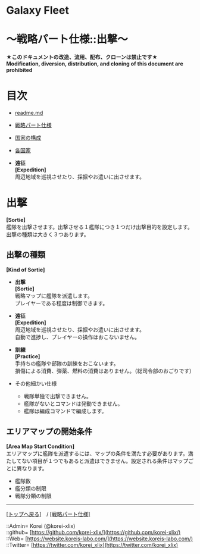 # Galaxy Fleet
  
<h1>～戦略パート仕様::出撃～</h1>  
  

**★このドキュメントの改造、流用、配布、クローンは禁止です★**  
    **Modification, diversion, distribution, and cloning of this document are prohibited**  
  









# 目次 <a name="aMokuji"></a>
* [readme.md](/readme.md)
* [戦略パート仕様](/galaxyfleet_doc/strategypart/readme.md)

* [国家の構成](#iNationComposition)
* [各国家](#iEachNation)





* **遠征**  
  **[Expedition]**  
  周辺地域を巡視させたり、採掘やお遣いに出させます。  


















# 出撃 <a name="aSortie"></a>
**[Sortie]**  
艦隊を出撃させます。出撃させる１艦隊につき１つだけ出撃目的を設定します。出撃の種類は大きく３つあります。  
  
## 出撃の種類 <a name="aKindOfSortie"></a>
**[Kind of Sortie]**  
  
* **出撃**  
  **[Sortie]**  
  戦略マップに艦隊を派遣します。  
  プレイヤーである程度は制御できます。  

* **遠征**  
  **[Expedition]**  
  周辺地域を巡視させたり、採掘やお遣いに出させます。  
  自動で進捗し、プレイヤーの操作はおこないません。  

* **訓練**  
  **[Practice]**  
  手持ちの艦隊や部隊の訓練をおこないます。  
  損傷による消費、弾薬、燃料の消費はありません。（総司令部のおごりです）  

* その他細かい仕様  
  * 戦隊単独で出撃できません。  
  * 艦隊がないとコマンドは発動できません。  
  * 艦隊は編成コマンドで編成します。  



## エリアマップの開始条件 <a name="aAreaMapStartCondition"></a>
**[Area Map Start Condition]**  
エリアマップに艦隊を派遣するには、マップの条件を満たす必要があります。満たしてない項目が１つでもあると派遣はできません。設定される条件はマップごとに異なります。  
  
* 艦隊数
* 艦分類の制限
* 戦隊分類の制限












***
[[トップへ戻る]](/readme.md)　/
[[戦略パート仕様]](readme.md)  
  
::Admin= Korei (@korei-xlix)  
::github= [https://github.com/korei-xlix/](https://github.com/korei-xlix/)  
::Web= [https://website.koreis-labo.com/](https://website.koreis-labo.com/)  
::Twitter= [https://twitter.com/korei_xlix](https://twitter.com/korei_xlix)  
